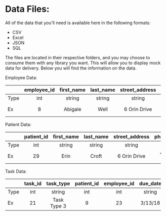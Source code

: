 # Data Files:

All of the data that you'll need is available here in the following formats:

- CSV
- Excel
- JSON
- SQL

The files are located in their respective folders, and you may choose to consume them with any library you want. This will allow you to display mock data for delivery. Below you will find the information on the data.

Employee Data:

|      | employee_id | first_name | last_name | street_address | phone_number |
| ---- | :---------: | :--------: | :-------: | :------------: | :----------: |
| Type |     int     |   string   |  string   |     string     |    string    |
| Ex   |      8      |  Abigale   |   Well    |  6 Orin Drive  | 411-740-9062 |

Patient Data:

|      | patient_id | first_name | last_name | street_address | phone_number | therapy_category | drug_name |
| ---- | :--------: | :--------: | :-------: | :------------: | :----------: | ---------------- | --------- |
| Type |    int     |   string   |  string   |     string     |    string    | string           | string    |
| Ex   |     29     |    Erin    |   Croft   |  6 Orin Drive  | 411-740-9062 | Therapy 3        | Cefprozil |

Task Data:

|      | task_id |  task_type  | patient_id | employee_id | due_date | prioirty_level |
| ---- | :-----: | :---------: | :--------: | :---------: | :------: | -------------- |
| Type |   int   |   string    |    int     |     int     |  string  | string         |
| Ex   |   21    | Task Type 3 |     9      |     23      | 3/13/18  | High           |
